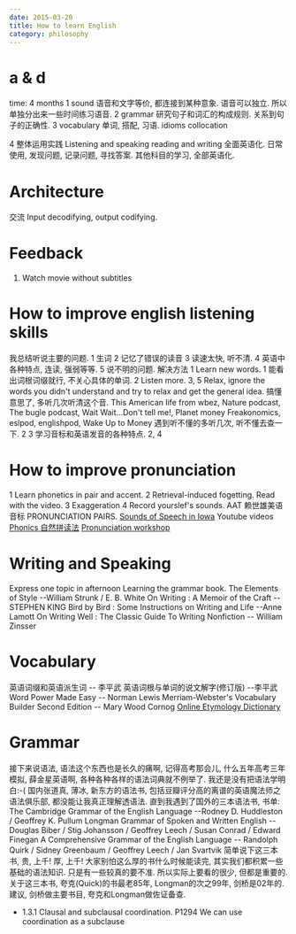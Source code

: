 ```yaml
---
date: 2015-03-20
title: How to learn English
category: philosophy
---
```



# a & d
time: 4 months
1 sound
语音和文字等价, 都连接到某种意象.
语音可以独立. 所以单独分出来一些时间练习语音.
2 grammar
研究句子和词汇的构成规则.
关系到句子的正确性.
3 vocabulary
单词, 搭配, 习语.
idioms
collocation

4 整体运用实践
Listening and speaking
reading and writing
全面英语化.
日常使用, 发现问题, 记录问题, 寻找答案.
其他科目的学习, 全部英语化.

# Architecture
交流
Input decodifying, output codifying.


# Feedback
1. Watch movie without subtitles



# How to improve english listening skills
我总结听说主要的问题.
1 生词
2 记忆了错误的读音
3 读速太快, 听不清.
4 英语中各种特点, 连读, 强弱等等.
5 说不明的问题.
解决方法
1 Learn new words. 1
能看出词根词缀就行, 不关心具体的单词.
2 Listen more. 3, 5
Relax, ignore the words you didn't understand and try to relax  and get the general idea.
搞懂意思了, 多听几次听清这个音.
This American life from wbez, Nature podcast, The bugle podcast, Wait Wait...Don't tell me!, Planet money
Freakonomics, eslpod, englishpod, Wake Up to Money
遇到听不懂的多听几次, 听不懂去查一下. 2
3 学习音标和英语发音的各种特点.  2, 4

# How to improve pronunciation
1 Learn phonetics in pair and accent.
2 Retrieval-induced fogetting. Read with the video.
3 Exaggeration
4 Record yourslef's sounds.
AAT
赖世雄美语音标
PRONUNCIATION PAIRS.
[Sounds of Speech in Iowa](http://www.uiowa.edu/~acadtech/phonetics/english/english.html)
Youtube videos 
[Phonics 自然拼读法](http://en.wikipedia.org/wiki/Phonics)
[Pronunciation workshop](http://v.youku.com/v_show/id_XMjAzNjcyNDM2.html)

# Writing and Speaking
Express one topic in afternoon
Learning the grammar book.
The Elements of Style --William Strunk / E. B. White 
On Writing : A Memoir of the Craft --STEPHEN KING
Bird by Bird : Some Instructions on Writing and Life --Anne Lamott
On Writing Well : The Classic Guide To Writing Nonfiction -- William Zinsser 

# Vocabulary
英语词缀和英语派生词 -- 李平武
英语词根与单词的说文解字(修订版) --李平武
Word Power Made Easy -- Norman Lewis
Merriam-Webster's Vocabulary Builder Second Edition -- Mary Wood Cornog
[Online Etymology Dictionary](http://www.etymonline.com/)

# Grammar
接下来说语法, 语法这个东西也是长久的痛啊, 记得高考那会儿, 什么五年高考三年模拟,
薛金星英语啊, 各种各种各样的语法词典就不例举了. 我还是没有把语法学明白:-(
国内张道真, 薄冰, 新东方的语法书, 包括豆瓣评分高的离谱的英语魔法师之语法俱乐部,
都没能让我真正理解透语法. 直到我遇到了国外的三本语法书, 书单:
The Cambridge Grammar of the English Language --Rodney D. Huddleston / Geoffrey K. Pullum 
Longman Grammar of Spoken and Written English --Douglas Biber / Stig Johansson / Geoffrey Leech / Susan Conrad / Edward Finegan 
A Comprehensive Grammar of the English Language -- Randolph Quirk / Sidney Greenbaum / Geoffrey Leech / Jan Svartvik 
简单说下这三本书, 贵, 上千! 厚, 上千!
大家别怕这么厚的书什么时候能读完, 其实我们都积累一些基础的语法知识. 只是有一些较真的要不准.
所以实际上要看的很少, 但都是重要的.
关于这三本书, 夸克(Quick)的书最老85年, Longman的次之99年, 剑桥是02年的.
建议, 剑桥做主要书目, 夸克和Longman做佐证备查.
* 1.3.1 Clausal and subclausal coordination. P1294
We can use coordination as a subclause

